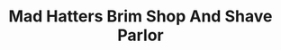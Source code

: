 ---
title: "Mad Hatters Brim Shop And Shave Parlor"
url: /georgetown/mad-hatters-brim-shop-and-shave-parlor/
shop: Friseur
---
